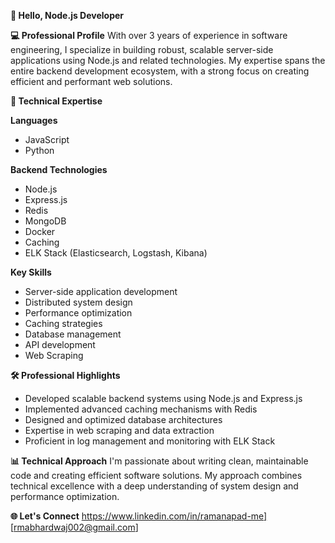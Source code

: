 <!--
**Rma00/rma00** is a ✨ _special_ ✨ repository because its `README.md` (this file) appears on your GitHub profile.

Here are some ideas to get you started:

- 🔭 I’m currently working on ...
- 🌱 I’m currently learning ...
- 👯 I’m looking to collaborate on ...
- 🤔 I’m looking for help with ...
- 💬 Ask me about ...
- 📫 How to reach me: ...
- 😄 Pronouns: ...
- ⚡ Fun fact: ...
-->

**👋 Hello, Node.js Developer**

**💻 Professional Profile**
  With over 3 years of experience in software engineering, I specialize in building robust, scalable server-side applications using Node.js and related technologies. My expertise spans the entire backend development ecosystem, with a strong focus on creating efficient and performant web solutions.

**🚀 Technical Expertise**

**Languages**
  - JavaScript
  - Python

**Backend Technologies**
  - Node.js
  - Express.js
  - Redis
  - MongoDB
  - Docker
  - Caching
  - ELK Stack (Elasticsearch, Logstash, Kibana)

**Key Skills**
  - Server-side application development
  - Distributed system design
  - Performance optimization
  - Caching strategies
  - Database management
  - API development
  - Web Scraping 

**🛠️ Professional Highlights**
  - Developed scalable backend systems using Node.js and Express.js
  - Implemented advanced caching mechanisms with Redis
  - Designed and optimized database architectures
  - Expertise in web scraping and data extraction
  - Proficient in log management and monitoring with ELK Stack

**📊 Technical Approach**
  I'm passionate about writing clean, maintainable code and creating efficient software solutions. My approach combines technical excellence with a deep understanding of system design and performance optimization.

**🌐 Let's Connect**
https://www.linkedin.com/in/ramanapad-me]
[rmabhardwaj002@gmail.com]

